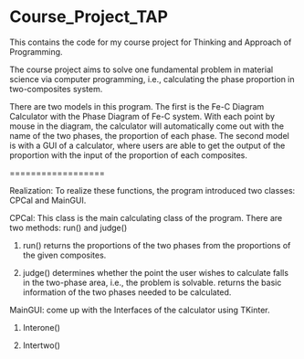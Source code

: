 Course_Project_TAP
==================

This contains the code for my course project for Thinking and Approach of Programming.

The course project aims to solve one fundamental problem in material science via computer programming, i.e., calculating the phase proportion in two-composites system.

There are two models in this program. The first is the Fe-C Diagram Calculator with the Phase Diagram of Fe-C system. With each point by mouse in the diagram, the calculator will automatically come out with the name of the two phases, the proportion of each phase. The second model is with a GUI of a calculator, where users are able to get the output of the proportion with the input of the proportion of each composites.

==================

Realization:
To realize these functions, the program introduced two classes: CPCal and MainGUI.

CPCal: This class is the main calculating class of the program. There are two methods: run() and judge()

1. run()
returns the proportions of the two phases from the proportions of the given composites.

2. judge()
determines whether the point the user wishes to calculate falls in the two-phase area, i.e., the problem is solvable. returns the basic information of the two phases needed to be calculated.

MainGUI: come up with the Interfaces of the calculator using TKinter.

1. Interone()
 

2. Intertwo()
